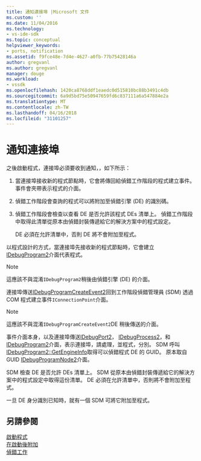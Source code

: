 ```yaml
---
title: 通知連接埠 |Microsoft 文件
ms.custom: ''
ms.date: 11/04/2016
ms.technology:
- vs-ide-sdk
ms.topic: conceptual
helpviewer_keywords:
- ports, notification
ms.assetid: f9fce48e-7d4e-4627-a0fb-77b75428146a
author: gregvanl
ms.author: gregvanl
manager: douge
ms.workload:
- vssdk
ms.openlocfilehash: 1420ca8768ddf1eaedc0d515810bc88b3491c4db
ms.sourcegitcommit: 6a9d5bd75e50947659fd6c837111a6a547884e2a
ms.translationtype: MT
ms.contentlocale: zh-TW
ms.lasthandoff: 04/16/2018
ms.locfileid: "31101257"
---
```

# <a name="notifying-the-port"></a>通知連接埠
之後啟動程式，連接埠必須要收到通知，，如下所示：  
  
1.  當連接埠接收新的程式節點時，它會將傳回給偵錯工作階段的程式建立事件。 事件會夾帶表示程式的介面。  
  
2.  偵錯工作階段會查詢的程式可以將附加至偵錯引擎 (DE) 的識別碼。  
  
3.  偵錯工作階段會檢查以查看 DE 是否允許該程式 DEs 清單上。 偵錯工作階段中取得此清單從原本由偵錯封裝傳遞給它的解決方案中的程式設定。  
  
     DE 必須在允許清單中，否則 DE 將不會附加至程式。  
  
 以程式設計的方式，當連接埠先接收新的程式節點時，它會建立[IDebugProgram2](../../extensibility/debugger/reference/idebugprogram2.md)介面代表程式。  
  
> [!NOTE]
>  這應該不與混淆`IDebugProgram2`稍後由偵錯引擎 (DE) 的介面。  
  
 連接埠傳送[IDebugProgramCreateEvent2](../../extensibility/debugger/reference/idebugprogramcreateevent2.md)回到工作階段偵錯管理員 (SDM) 透過 COM 程式建立事件`IConnectionPoint`介面。  
  
> [!NOTE]
>  這應該不與混淆`IDebugProgramCreateEvent2`DE 稍後傳送的介面。  
  
 事件介面本身，以及連接埠傳送[IDebugPort2](../../extensibility/debugger/reference/idebugport2.md)， [IDebugProcess2](../../extensibility/debugger/reference/idebugprocess2.md)，和[IDebugProgram2](../../extensibility/debugger/reference/idebugprogram2.md)介面，表示連接埠，請處理，並程式，分別。 SDM 呼叫[IDebugProgram2::GetEngineInfo](../../extensibility/debugger/reference/idebugprogram2-getengineinfo.md)取得可以偵錯程式 DE 的 GUID。 原本取自 GUID [IDebugProgramNode2](../../extensibility/debugger/reference/idebugprogramnode2.md)介面。  
  
 SDM 檢查 DE 是否允許 DEs 清單上。 SDM 從原本由偵錯封裝傳遞給它的解決方案中的程式設定中取得這份清單。 DE 必須在允許清單中，否則將不會附加至程式。  
  
 一旦 DE 身分識別已知時，就有一個 SDM 可將它附加至程式。  
  
## <a name="see-also"></a>另請參閱  
 [啟動程式](../../extensibility/debugger/launching-a-program.md)   
 [在啟動後附加](../../extensibility/debugger/attaching-after-a-launch.md)   
 [偵錯工作](../../extensibility/debugger/debugging-tasks.md)